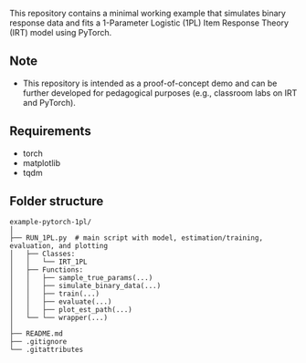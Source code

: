 This repository contains a minimal working example that simulates binary response data and fits a 1-Parameter Logistic (1PL) Item Response Theory (IRT) model using PyTorch.

## Note
- This repository is intended as a proof-of-concept demo and can be further developed for pedagogical purposes (e.g., classroom labs on IRT and PyTorch).

## Requirements

- torch
- matplotlib
- tqdm

## Folder structure
```text
example-pytorch-1pl/
│
├── RUN_1PL.py  # main script with model, estimation/training, evaluation, and plotting
│   ├── Classes:
│   │   └── IRT_1PL
│   ├── Functions:
│   │   ├── sample_true_params(...)
│   │   ├── simulate_binary_data(...)
│   │   ├── train(...)
│   │   ├── evaluate(...)
│   │   ├── plot_est_path(...)
│   └── └── wrapper(...)
│
├── README.md
├── .gitignore
└── .gitattributes
```

